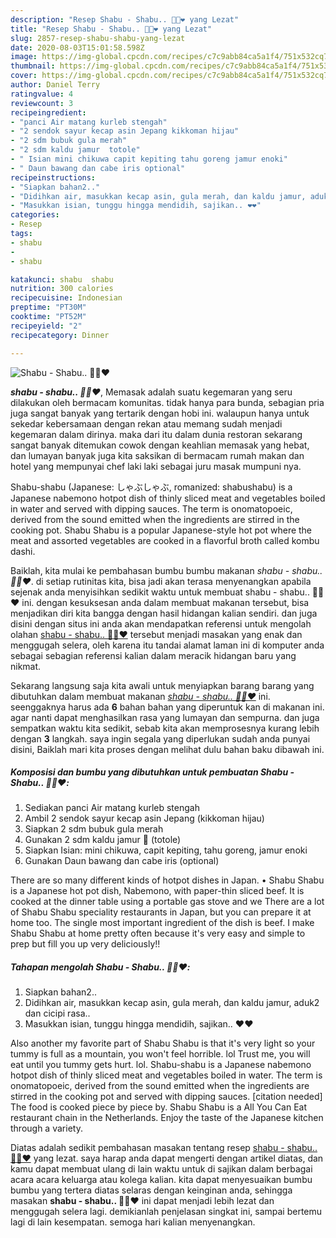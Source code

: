 ```yaml
---
description: "Resep Shabu - Shabu.. 🦀🥰❤️ yang Lezat"
title: "Resep Shabu - Shabu.. 🦀🥰❤️ yang Lezat"
slug: 2857-resep-shabu-shabu-yang-lezat
date: 2020-08-03T15:01:58.598Z
image: https://img-global.cpcdn.com/recipes/c7c9abb84ca5a1f4/751x532cq70/shabu-shabu-🦀🥰❤️-foto-resep-utama.jpg
thumbnail: https://img-global.cpcdn.com/recipes/c7c9abb84ca5a1f4/751x532cq70/shabu-shabu-🦀🥰❤️-foto-resep-utama.jpg
cover: https://img-global.cpcdn.com/recipes/c7c9abb84ca5a1f4/751x532cq70/shabu-shabu-🦀🥰❤️-foto-resep-utama.jpg
author: Daniel Terry
ratingvalue: 4
reviewcount: 3
recipeingredient:
- "panci Air matang kurleb stengah"
- "2 sendok sayur kecap asin Jepang kikkoman hijau"
- "2 sdm bubuk gula merah"
- "2 sdm kaldu jamur  totole"
- " Isian mini chikuwa capit kepiting tahu goreng jamur enoki"
- " Daun bawang dan cabe iris optional"
recipeinstructions:
- "Siapkan bahan2.."
- "Didihkan air, masukkan kecap asin, gula merah, dan kaldu jamur, aduk2 dan cicipi rasa.."
- "Masukkan isian, tunggu hingga mendidih, sajikan.. ❤️❤️"
categories:
- Resep
tags:
- shabu
- 
- shabu

katakunci: shabu  shabu 
nutrition: 300 calories
recipecuisine: Indonesian
preptime: "PT30M"
cooktime: "PT52M"
recipeyield: "2"
recipecategory: Dinner

---
```



![Shabu - Shabu.. 🦀🥰❤️](https://img-global.cpcdn.com/recipes/c7c9abb84ca5a1f4/751x532cq70/shabu-shabu-🦀🥰❤️-foto-resep-utama.jpg)

<b><i>shabu - shabu.. 🦀🥰❤️</i></b>, Memasak adalah suatu kegemaran yang seru dilakukan oleh bermacam komunitas. tidak hanya para bunda, sebagian pria juga sangat banyak yang tertarik dengan hobi ini. walaupun hanya untuk sekedar kebersamaan dengan rekan atau memang sudah menjadi kegemaran dalam dirinya. maka dari itu dalam dunia restoran sekarang sangat banyak ditemukan cowok dengan keahlian memasak yang hebat, dan lumayan banyak juga kita saksikan di bermacam rumah makan dan hotel yang mempunyai chef laki laki sebagai juru masak mumpuni nya.

Shabu-shabu (Japanese: しゃぶしゃぶ, romanized: shabushabu) is a Japanese nabemono hotpot dish of thinly sliced meat and vegetables boiled in water and served with dipping sauces. The term is onomatopoeic, derived from the sound emitted when the ingredients are stirred in the cooking pot. Shabu Shabu is a popular Japanese-style hot pot where the meat and assorted vegetables are cooked in a flavorful broth called kombu dashi.

Baiklah, kita mulai ke pembahasan bumbu bumbu makanan <i>shabu - shabu.. 🦀🥰❤️</i>. di setiap rutinitas kita, bisa jadi akan terasa menyenangkan apabila sejenak anda menyisihkan sedikit waktu untuk membuat shabu - shabu.. 🦀🥰❤️ ini. dengan kesuksesan anda dalam membuat makanan tersebut, bisa menjadikan diri kita bangga dengan hasil hidangan kalian sendiri. dan juga disini dengan situs ini anda akan mendapatkan referensi untuk mengolah olahan <u>shabu - shabu.. 🦀🥰❤️</u> tersebut menjadi masakan yang enak dan menggugah selera, oleh karena itu tandai alamat laman ini di komputer anda sebagai sebagian referensi kalian dalam meracik hidangan baru yang nikmat.


Sekarang langsung saja kita awali untuk menyiapkan barang barang yang dibutuhkan dalam membuat makanan <u><i>shabu - shabu.. 🦀🥰❤️</i></u> ini. seenggaknya harus ada <b>6</b> bahan bahan yang diperuntuk kan di makanan ini. agar nanti dapat menghasilkan rasa yang lumayan dan sempurna. dan juga sempatkan waktu kita sedikit, sebab kita akan memprosesnya kurang lebih dengan <b>3</b> langkah. saya ingin segala yang diperlukan sudah anda punyai disini, Baiklah mari kita proses dengan melihat dulu bahan baku dibawah ini.

<!--inarticleads1-->

##### Komposisi dan bumbu yang dibutuhkan untuk pembuatan Shabu - Shabu.. 🦀🥰❤️:

1. Sediakan panci Air matang kurleb stengah
1. Ambil 2 sendok sayur kecap asin Jepang (kikkoman hijau)
1. Siapkan 2 sdm bubuk gula merah
1. Gunakan 2 sdm kaldu jamur 🍄 (totole)
1. Siapkan  Isian: mini chikuwa, capit kepiting, tahu goreng, jamur enoki
1. Gunakan  Daun bawang dan cabe iris (optional)


There are so many different kinds of hotpot dishes in Japan. • Shabu Shabu is a Japanese hot pot dish, Nabemono, with paper-thin sliced beef. It is cooked at the dinner table using a portable gas stove and we There are a lot of Shabu Shabu speciality restaurants in Japan, but you can prepare it at home too. The single most important ingredient of the dish is beef. I make Shabu Shabu at home pretty often because it&#39;s very easy and simple to prep but fill you up very deliciously!! 

<!--inarticleads2-->

##### Tahapan mengolah Shabu - Shabu.. 🦀🥰❤️:

1. Siapkan bahan2..
1. Didihkan air, masukkan kecap asin, gula merah, dan kaldu jamur, aduk2 dan cicipi rasa..
1. Masukkan isian, tunggu hingga mendidih, sajikan.. ❤️❤️


Also another my favorite part of Shabu Shabu is that it&#39;s very light so your tummy is full as a mountain, you won&#39;t feel horrible. lol Trust me, you will eat until you tummy gets hurt. lol. Shabu-shabu is a Japanese nabemono hotpot dish of thinly sliced meat and vegetables boiled in water. The term is onomatopoeic, derived from the sound emitted when the ingredients are stirred in the cooking pot and served with dipping sauces. [citation needed] The food is cooked piece by piece by. Shabu Shabu is a All You Can Eat restaurant chain in the Netherlands. Enjoy the taste of the Japanese kitchen through a variety. 

Diatas adalah sedikit pembahasan masakan tentang resep <u>shabu - shabu.. 🦀🥰❤️</u> yang lezat. saya harap anda dapat mengerti dengan artikel diatas, dan kamu dapat membuat ulang di lain waktu untuk di sajikan dalam berbagai acara acara keluarga atau kolega kalian. kita dapat menyesuaikan bumbu bumbu yang tertera diatas selaras dengan keinginan anda, sehingga masakan <b>shabu - shabu.. 🦀🥰❤️</b> ini dapat menjadi lebih lezat dan menggugah selera lagi. demikianlah penjelasan singkat ini, sampai bertemu lagi di lain kesempatan. semoga hari kalian menyenangkan.
